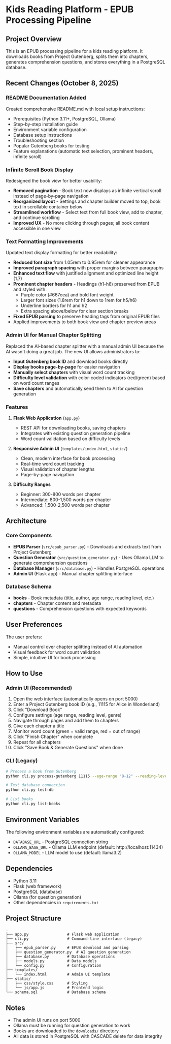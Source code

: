 # Kids Reading Platform - EPUB Processing Pipeline

## Project Overview

This is an EPUB processing pipeline for a kids reading platform. It downloads books from Project Gutenberg, splits them into chapters, generates comprehension questions, and stores everything in a PostgreSQL database.

## Recent Changes (October 8, 2025)

### README Documentation Added

Created comprehensive README.md with local setup instructions:
- Prerequisites (Python 3.11+, PostgreSQL, Ollama)
- Step-by-step installation guide
- Environment variable configuration
- Database setup instructions
- Troubleshooting section
- Popular Gutenberg books for testing
- Feature explanations (automatic text selection, prominent headers, infinite scroll)

### Infinite Scroll Book Display

Redesigned the book view for better usability:
- **Removed pagination** - Book text now displays as infinite vertical scroll instead of page-by-page navigation
- **Reorganized layout** - Settings and chapter builder moved to top, book text in scrollable container below
- **Streamlined workflow** - Select text from full book view, add to chapter, and continue scrolling
- **Improved UX** - No more clicking through pages; all book content accessible in one view

### Text Formatting Improvements

Updated text display formatting for better readability:
- **Reduced font size** from 1.05rem to 0.95rem for cleaner appearance
- **Improved paragraph spacing** with proper margins between paragraphs
- **Enhanced text flow** with justified alignment and optimized line height (1.7)
- **Prominent chapter headers** - Headings (h1-h6) preserved from EPUB and styled with:
  - Purple color (#667eea) and bold font weight
  - Larger font sizes (1.8rem for h1 down to 1rem for h5/h6)
  - Underline borders for h1 and h2
  - Extra spacing above/below for clear section breaks
- **Fixed EPUB parsing** to preserve heading tags from original EPUB files
- Applied improvements to both book view and chapter preview areas

### Admin UI for Manual Chapter Splitting

Replaced the AI-based chapter splitter with a manual admin UI because the AI wasn't doing a great job. The new UI allows administrators to:

- **Input Gutenberg book ID** and download books directly
- **Display books page-by-page** for easier navigation
- **Manually select chapters** with visual word count tracking
- **Difficulty level validation** with color-coded indicators (red/green) based on word count ranges
- **Save chapters** and automatically send them to AI for question generation

### Features

1. **Flask Web Application** (`app.py`)
   - REST API for downloading books, saving chapters
   - Integrates with existing question generation pipeline
   - Word count validation based on difficulty levels

2. **Responsive Admin UI** (`templates/index.html`, `static/`)
   - Clean, modern interface for book processing
   - Real-time word count tracking
   - Visual validation of chapter lengths
   - Page-by-page navigation

3. **Difficulty Ranges**
   - Beginner: 300-800 words per chapter
   - Intermediate: 800-1,500 words per chapter
   - Advanced: 1,500-2,500 words per chapter

## Architecture

### Core Components

- **EPUB Parser** (`src/epub_parser.py`) - Downloads and extracts text from Project Gutenberg
- **Question Generator** (`src/question_generator.py`) - Uses Ollama LLM to generate comprehension questions
- **Database Manager** (`src/database.py`) - Handles PostgreSQL operations
- **Admin UI** (Flask app) - Manual chapter splitting interface

### Database Schema

- **books** - Book metadata (title, author, age range, reading level, etc.)
- **chapters** - Chapter content and metadata
- **questions** - Comprehension questions with expected keywords

## User Preferences

The user prefers:
- Manual control over chapter splitting instead of AI automation
- Visual feedback for word count validation
- Simple, intuitive UI for book processing

## How to Use

### Admin UI (Recommended)

1. Open the web interface (automatically opens on port 5000)
2. Enter a Project Gutenberg book ID (e.g., 11115 for Alice in Wonderland)
3. Click "Download Book"
4. Configure settings (age range, reading level, genre)
5. Navigate through pages and add them to chapters
6. Give each chapter a title
7. Monitor word count (green = valid range, red = out of range)
8. Click "Finish Chapter" when complete
9. Repeat for all chapters
10. Click "Save Book & Generate Questions" when done

### CLI (Legacy)

```bash
# Process a book from Gutenberg
python cli.py process-gutenberg 11115 --age-range "8-12" --reading-level "beginner"

# Test database connection
python cli.py test-db

# List books
python cli.py list-books
```

## Environment Variables

The following environment variables are automatically configured:
- `DATABASE_URL` - PostgreSQL connection string
- `OLLAMA_BASE_URL` - Ollama LLM endpoint (default: http://localhost:11434)
- `OLLAMA_MODEL` - LLM model to use (default: llama3.2)

## Dependencies

- Python 3.11
- Flask (web framework)
- PostgreSQL (database)
- Ollama (for question generation)
- Other dependencies in `requirements.txt`

## Project Structure

```
.
├── app.py                 # Flask web application
├── cli.py                 # Command-line interface (legacy)
├── src/
│   ├── epub_parser.py     # EPUB download and parsing
│   ├── question_generator.py  # AI question generation
│   ├── database.py        # Database operations
│   ├── models.py          # Data models
│   └── config.py          # Configuration
├── templates/
│   └── index.html         # Admin UI template
├── static/
│   ├── css/style.css      # Styling
│   └── js/app.js          # Frontend logic
└── schema.sql             # Database schema
```

## Notes

- The admin UI runs on port 5000
- Ollama must be running for question generation to work
- Books are downloaded to the `downloads/` directory
- All data is stored in PostgreSQL with CASCADE delete for data integrity
